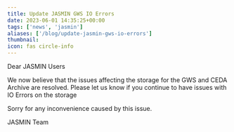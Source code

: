```yaml
---
title: Update JASMIN GWS IO Errors
date: 2023-06-01 14:35:25+00:00
tags: ['news', 'jasmin']
aliases: ['/blog/update-jasmin-gws-io-errors']
thumbnail: 
icon: fas circle-info
---
```


Dear JASMIN Users

We now believe that the issues affecting the storage for the GWS and CEDA Archive are resolved. Please let us know if you continue to have issues with IO Errors on the storage

Sorry for any inconvenience caused by this issue.  
  
JASMIN Team
